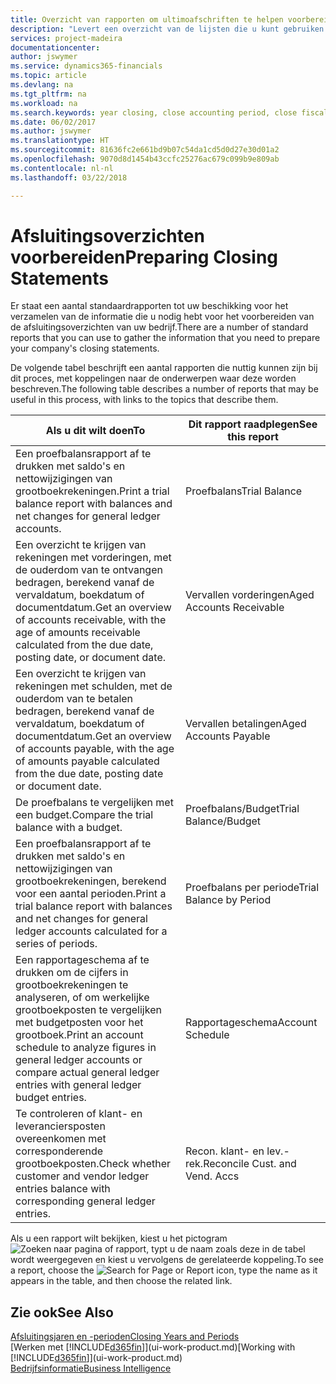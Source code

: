 ```yaml
---
title: Overzicht van rapporten om ultimoafschriften te helpen voorbereiden | Microsoft Docs
description: "Levert een overzicht van de lijsten die u kunt gebruiken om gegevens te verzamelen om de ultimoafschriften van uw bedrijf voor te bereiden wanneer het financiële jaar wordt gesloten."
services: project-madeira
documentationcenter: 
author: jswymer
ms.service: dynamics365-financials
ms.topic: article
ms.devlang: na
ms.tgt_pltfrm: na
ms.workload: na
ms.search.keywords: year closing, close accounting period, close fiscal year, aging, creditor payments, vendor payments, assets, liabilities, equity, analysis, reporting, financial report, business intelligence, BI, Power Bi, KPI
ms.date: 06/02/2017
ms.author: jswymer
ms.translationtype: HT
ms.sourcegitcommit: 81636fc2e661bd9b07c54da1cd5d0d27e30d01a2
ms.openlocfilehash: 9070d8d1454b43ccfc25276ac679c099b9e809ab
ms.contentlocale: nl-nl
ms.lasthandoff: 03/22/2018

---
```

# <a name="preparing-closing-statements"></a><span data-ttu-id="b3670-103">Afsluitingsoverzichten voorbereiden</span><span class="sxs-lookup"><span data-stu-id="b3670-103">Preparing Closing Statements</span></span>
<span data-ttu-id="b3670-104">Er staat een aantal standaardrapporten tot uw beschikking voor het verzamelen van de informatie die u nodig hebt voor het voorbereiden van de afsluitingsoverzichten van uw bedrijf.</span><span class="sxs-lookup"><span data-stu-id="b3670-104">There are a number of standard reports that you can use to gather the information that you need to prepare your company's closing statements.</span></span>

<span data-ttu-id="b3670-105">De volgende tabel beschrijft een aantal rapporten die nuttig kunnen zijn bij dit proces, met koppelingen naar de onderwerpen waar deze worden beschreven.</span><span class="sxs-lookup"><span data-stu-id="b3670-105">The following table describes a number of reports that may be useful in this process, with links to the topics that describe them.</span></span>

| <span data-ttu-id="b3670-106">Als u dit wilt doen</span><span class="sxs-lookup"><span data-stu-id="b3670-106">To</span></span> | <span data-ttu-id="b3670-107">Dit rapport raadplegen</span><span class="sxs-lookup"><span data-stu-id="b3670-107">See this report</span></span> |
| --- | --- |
| <span data-ttu-id="b3670-108">Een proefbalansrapport af te drukken met saldo's en nettowijzigingen van grootboekrekeningen.</span><span class="sxs-lookup"><span data-stu-id="b3670-108">Print a trial balance report with balances and net changes for general ledger accounts.</span></span> |<span data-ttu-id="b3670-109">Proefbalans</span><span class="sxs-lookup"><span data-stu-id="b3670-109">Trial Balance</span></span> |
| <span data-ttu-id="b3670-110">Een overzicht te krijgen van rekeningen met vorderingen, met de ouderdom van te ontvangen bedragen, berekend vanaf de vervaldatum, boekdatum of documentdatum.</span><span class="sxs-lookup"><span data-stu-id="b3670-110">Get an overview of accounts receivable, with the age of amounts receivable calculated from the due date, posting date, or document date.</span></span> |<span data-ttu-id="b3670-111">Vervallen vorderingen</span><span class="sxs-lookup"><span data-stu-id="b3670-111">Aged Accounts Receivable</span></span> |
| <span data-ttu-id="b3670-112">Een overzicht te krijgen van rekeningen met schulden, met de ouderdom van te betalen bedragen, berekend vanaf de vervaldatum, boekdatum of documentdatum.</span><span class="sxs-lookup"><span data-stu-id="b3670-112">Get an overview of accounts payable, with the age of amounts payable calculated from the due date, posting date or document date.</span></span> |<span data-ttu-id="b3670-113">Vervallen betalingen</span><span class="sxs-lookup"><span data-stu-id="b3670-113">Aged Accounts Payable</span></span> |
| <span data-ttu-id="b3670-114">De proefbalans te vergelijken met een budget.</span><span class="sxs-lookup"><span data-stu-id="b3670-114">Compare the trial balance with a budget.</span></span> |<span data-ttu-id="b3670-115">Proefbalans/Budget</span><span class="sxs-lookup"><span data-stu-id="b3670-115">Trial Balance/Budget</span></span> |
| <span data-ttu-id="b3670-116">Een proefbalansrapport af te drukken met saldo's en nettowijzigingen van grootboekrekeningen, berekend voor een aantal perioden.</span><span class="sxs-lookup"><span data-stu-id="b3670-116">Print a trial balance report with balances and net changes for general ledger accounts calculated for a series of periods.</span></span> |<span data-ttu-id="b3670-117">Proefbalans per periode</span><span class="sxs-lookup"><span data-stu-id="b3670-117">Trial Balance by Period</span></span> |
| <span data-ttu-id="b3670-118">Een rapportageschema af te drukken om de cijfers in grootboekrekeningen te analyseren, of om werkelijke grootboekposten te vergelijken met budgetposten voor het grootboek.</span><span class="sxs-lookup"><span data-stu-id="b3670-118">Print an account schedule to analyze figures in general ledger accounts or compare actual general ledger entries with general ledger budget entries.</span></span> |<span data-ttu-id="b3670-119">Rapportageschema</span><span class="sxs-lookup"><span data-stu-id="b3670-119">Account Schedule</span></span> |
| <span data-ttu-id="b3670-120">Te controleren of klant- en leveranciersposten overeenkomen met corresponderende grootboekposten.</span><span class="sxs-lookup"><span data-stu-id="b3670-120">Check whether customer and vendor ledger entries balance with corresponding general ledger entries.</span></span> |<span data-ttu-id="b3670-121">Recon. klant- en lev.-rek.</span><span class="sxs-lookup"><span data-stu-id="b3670-121">Reconcile Cust. and Vend. Accs</span></span> |

<span data-ttu-id="b3670-122">Als u een rapport wilt bekijken, kiest u het pictogram ![Zoeken naar pagina of rapport](media/ui-search/search_small.png "pictogram Zoeken naar pagina of rapport"), typt u de naam zoals deze in de tabel wordt weergegeven en kiest u vervolgens de gerelateerde koppeling.</span><span class="sxs-lookup"><span data-stu-id="b3670-122">To see a report, choose the ![Search for Page or Report](media/ui-search/search_small.png "Search for Page or Report icon") icon, type the name as it appears in the table, and then choose the related link.</span></span>

## <a name="see-also"></a><span data-ttu-id="b3670-123">Zie ook</span><span class="sxs-lookup"><span data-stu-id="b3670-123">See Also</span></span>
[<span data-ttu-id="b3670-124">Afsluitingsjaren en -perioden</span><span class="sxs-lookup"><span data-stu-id="b3670-124">Closing Years and Periods</span></span>](year-close-years-periods.md)  
<span data-ttu-id="b3670-125">[Werken met [!INCLUDE[d365fin](includes/d365fin_md.md)]](ui-work-product.md)</span><span class="sxs-lookup"><span data-stu-id="b3670-125">[Working with [!INCLUDE[d365fin](includes/d365fin_md.md)]](ui-work-product.md)</span></span>  
[<span data-ttu-id="b3670-126">Bedrijfsinformatie</span><span class="sxs-lookup"><span data-stu-id="b3670-126">Business Intelligence</span></span>](bi.md)

